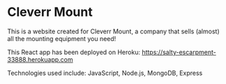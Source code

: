 # Cleverr Mount
This is a website created for Cleverr Mount, a company that sells (almost) all the mounting equipment you need! 

This React app has been deployed on Heroku: https://salty-escarpment-33888.herokuapp.com 

Technologies used include: JavaScript, Node.js, MongoDB, Express 
